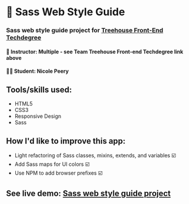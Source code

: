 # 🎨 Sass Web Style Guide
### Sass web style guide project for [Treehouse Front-End Techdegree](https://join.teamtreehouse.com/techdegree/)
#### 📓 Instructor: Multiple - see Team Treehouse Front-end Techdegree link above
#### 👩‍💻 Student: Nicole Peery
## Tools/skills used:
* HTML5
* CSS3
* Responsive Design
* Sass

## How I'd like to improve this app:
* Light refactoring of Sass classes, mixins, extends, and variables ☑️
* Add Sass maps for UI colors ☑️
* Use NPM to add browser prefixes ☑️

## See live demo: [Sass web style guide project](https://fervent-rosalind-79a4fb.netlify.com/)
